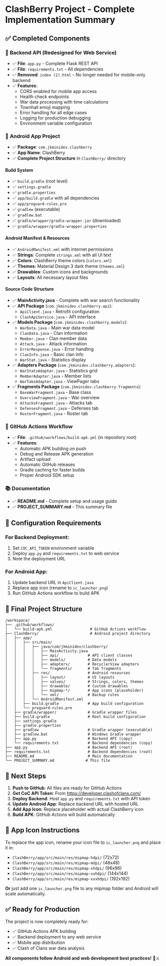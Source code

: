 # ClashBerry Project - Complete Implementation Summary

## ✅ Completed Components

### 🔧 **Backend API (Redesigned for Web Service)**
- ✅ **File**: `app.py` - Complete Flask REST API
- ✅ **File**: `requirements.txt` - All dependencies
- ✅ **Removed**: `index (2).html` - No longer needed for mobile-only backend
- ✅ **Features**:
  - CORS enabled for mobile app access
  - Health check endpoints
  - War data processing with time calculations
  - Townhall emoji mapping
  - Error handling for all edge cases
  - Logging for production debugging
  - Environment variable configuration

### 📱 **Android App Project**
- ✅ **Package**: `com.jkminidev.clashberry`
- ✅ **App Name**: ClashBerry
- ✅ **Complete Project Structure** in `ClashBerry/` directory

#### **Build System**
- ✅ `build.gradle` (root level)
- ✅ `settings.gradle`
- ✅ `gradle.properties`
- ✅ `app/build.gradle` with all dependencies
- ✅ `app/proguard-rules.pro`
- ✅ `gradlew` (executable)
- ✅ `gradlew.bat`
- ✅ `gradle/wrapper/gradle-wrapper.jar` (downloaded)
- ✅ `gradle/wrapper/gradle-wrapper.properties`

#### **Android Manifest & Resources**
- ✅ `AndroidManifest.xml` with internet permissions
- ✅ **Strings**: Complete `strings.xml` with all UI text
- ✅ **Colors**: ClashBerry theme colors (`colors.xml`)
- ✅ **Themes**: Material Design 3 dark theme (`themes.xml`)
- ✅ **Drawables**: Custom icons and backgrounds
- ✅ **Layouts**: All necessary layout files

#### **Source Code Structure**
- ✅ **MainActivity.java** - Complete with war search functionality
- ✅ **API Package** (`com.jkminidev.clashberry.api`):
  - `ApiClient.java` - Retrofit configuration
  - `ClashApiService.java` - API interface
- ✅ **Models Package** (`com.jkminidev.clashberry.models`):
  - `WarData.java` - Main war data model
  - `ClanData.java` - Clan information
  - `Member.java` - Clan member data
  - `Attack.java` - Attack information
  - `ErrorResponse.java` - Error handling
  - `ClanInfo.java` - Basic clan info
  - `WarStat.java` - Statistics display
- ✅ **Adapters Package** (`com.jkminidev.clashberry.adapters`):
  - `WarStatsAdapter.java` - Statistics grid
  - `MemberAdapter.java` - Member lists
  - `WarTabsAdapter.java` - ViewPager tabs
- ✅ **Fragments Package** (`com.jkminidev.clashberry.fragments`):
  - `BaseWarFragment.java` - Base class
  - `OverviewFragment.java` - War overview
  - `AttacksFragment.java` - Attacks tab
  - `DefensesFragment.java` - Defenses tab
  - `RosterFragment.java` - Roster tab

### 🚀 **GitHub Actions Workflow**
- ✅ **File**: `.github/workflows/build-apk.yml` (in repository root)
- ✅ **Features**:
  - Automatic APK building on push
  - Debug and Release APK generation
  - Artifact upload
  - Automatic GitHub releases
  - Gradle caching for faster builds
  - Proper Android SDK setup

### 📚 **Documentation**
- ✅ **README.md** - Complete setup and usage guide
- ✅ **PROJECT_SUMMARY.md** - This summary file

## 🔧 **Configuration Requirements**

### **For Backend Deployment:**
1. Set `COC_API_TOKEN` environment variable
2. Deploy `app.py` and `requirements.txt` to web service
3. Note the deployment URL

### **For Android App:**
1. Update backend URL in `ApiClient.java`
2. Replace app icon (rename to `ic_launcher.png`)
3. Run GitHub Actions workflow to build APK

## 📁 **Final Project Structure**

```
/workspace/
├── .github/workflows/
│   └── build-apk.yml                 # GitHub Actions workflow
├── ClashBerry/                       # Android project directory
│   ├── app/
│   │   ├── src/main/
│   │   │   ├── java/com/jkminidev/clashberry/
│   │   │   │   ├── MainActivity.java
│   │   │   │   ├── api/             # API client classes
│   │   │   │   ├── models/          # Data models
│   │   │   │   ├── adapters/        # RecyclerView adapters
│   │   │   │   └── fragments/       # Tab fragments
│   │   │   ├── res/                 # Android resources
│   │   │   │   ├── layout/          # UI layouts
│   │   │   │   ├── values/          # Strings, colors, themes
│   │   │   │   ├── drawable/        # Custom drawables
│   │   │   │   ├── mipmap-*/        # App icons (placeholder)
│   │   │   │   └── xml/             # Backup rules
│   │   │   └── AndroidManifest.xml
│   │   ├── build.gradle             # App build configuration
│   │   └── proguard-rules.pro
│   ├── gradle/wrapper/              # Gradle wrapper files
│   ├── build.gradle                 # Root build configuration
│   ├── settings.gradle
│   ├── gradle.properties
│   ├── gradlew                      # Gradle wrapper (executable)
│   ├── gradlew.bat                  # Windows Gradle wrapper
│   ├── app.py                       # Backend API (copy)
│   └── requirements.txt             # Backend dependencies (copy)
├── app.py                           # Backend API (root)
├── requirements.txt                 # Backend dependencies (root)
├── README.md                        # Main documentation
└── PROJECT_SUMMARY.md              # This file
```

## 🎯 **Next Steps**

1. **Push to GitHub**: All files are ready for GitHub Actions
2. **Get CoC API Token**: From https://developer.clashofclans.com/
3. **Deploy Backend**: Host `app.py` and `requirements.txt` with API token
4. **Update Android App**: Replace backend URL with hosted URL
5. **Add App Icon**: Replace placeholder with actual ClashBerry icon
6. **Build APK**: GitHub Actions will build automatically

## 🎨 **App Icon Instructions**

To replace the app icon, rename your icon file to `ic_launcher.png` and place it in:
- `ClashBerry/app/src/main/res/mipmap-hdpi/` (72x72)
- `ClashBerry/app/src/main/res/mipmap-mdpi/` (48x48)
- `ClashBerry/app/src/main/res/mipmap-xhdpi/` (96x96)
- `ClashBerry/app/src/main/res/mipmap-xxhdpi/` (144x144)
- `ClashBerry/app/src/main/res/mipmap-xxxhdpi/` (192x192)

**Or** just add one `ic_launcher.png` file to any mipmap folder and Android will scale automatically.

## ✅ **Ready for Production**

The project is now completely ready for:
- ✅ GitHub Actions APK building
- ✅ Backend deployment to any web service
- ✅ Mobile app distribution
- ✅ Clash of Clans war data analysis

**All components follow Android and web development best practices!** 🍓⚔️